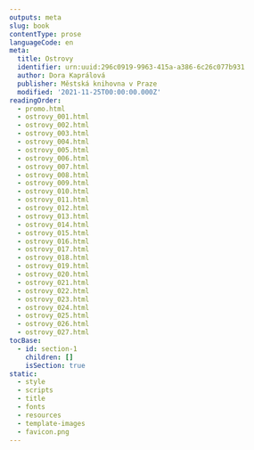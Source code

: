 ```yaml
---
outputs: meta
slug: book
contentType: prose
languageCode: en
meta:
  title: Ostrovy
  identifier: urn:uuid:296c0919-9963-415a-a386-6c26c077b931
  author: Dora Kaprálová
  publisher: Městská knihovna v Praze
  modified: '2021-11-25T00:00:00.000Z'
readingOrder:
  - promo.html
  - ostrovy_001.html
  - ostrovy_002.html
  - ostrovy_003.html
  - ostrovy_004.html
  - ostrovy_005.html
  - ostrovy_006.html
  - ostrovy_007.html
  - ostrovy_008.html
  - ostrovy_009.html
  - ostrovy_010.html
  - ostrovy_011.html
  - ostrovy_012.html
  - ostrovy_013.html
  - ostrovy_014.html
  - ostrovy_015.html
  - ostrovy_016.html
  - ostrovy_017.html
  - ostrovy_018.html
  - ostrovy_019.html
  - ostrovy_020.html
  - ostrovy_021.html
  - ostrovy_022.html
  - ostrovy_023.html
  - ostrovy_024.html
  - ostrovy_025.html
  - ostrovy_026.html
  - ostrovy_027.html
tocBase:
  - id: section-1
    children: []
    isSection: true
static:
  - style
  - scripts
  - title
  - fonts
  - resources
  - template-images
  - favicon.png
---
```

